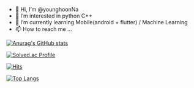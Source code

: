 - 👋 Hi, I’m @younghoonNa
- 👀 I’m interested in python C++
- 🌱 I’m currently learning Mobile(android + flutter)  / Machine Learning
- 📫 How to reach me ...
<!-- - 💞️ I’m looking to collaborate on ... -->

[![Anurag's GitHub stats](https://github-readme-stats.vercel.app/api?username=younghoonNa)](https://github.com/younghoonNa/github-readme-stats)

[![Solved.ac Profile](http://mazassumnida.wtf/api/v2/generate_badge?boj=yh07282828)](https://solved.ac/yh07282828/)

[![Hits](https://hits.seeyoufarm.com/api/count/incr/badge.svg?url=https%3A%2F%2Fgithub.com%2FyounghoonNa&count_bg=%2379C83D&title_bg=%23555555&icon=fifa.svg&icon_color=%2300FFB2&title=hits&edge_flat=false)](https://hits.seeyoufarm.com)

[![Top Langs](https://github-readme-stats.vercel.app/api/top-langs/?username=yh07282828&layout=compact)](https://github.com/yh07282828/github-readme-stats)


<!---
younghoonNa/younghoonNa is a ✨ special ✨ repository because its `README.md` (this file) appears on your GitHub profile.
You can click the Preview link to take a look at your changes.
--->
